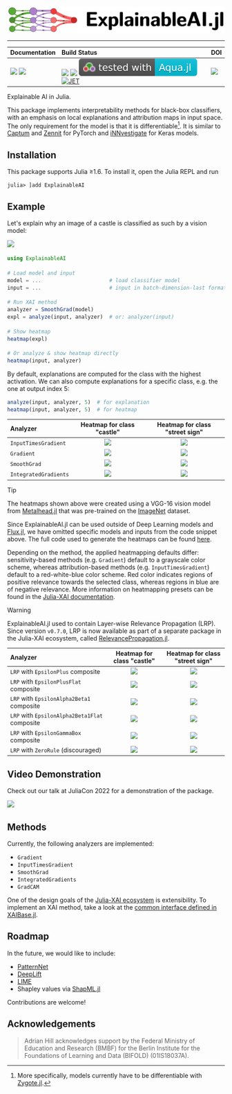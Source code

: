 ![ExplainableAI.jl][banner-img]
___

| **Documentation** | **Build Status** | **DOI** |
|:----------------- |:---------------- |:------- |
| [![][docs-stab-img]][docs-stab-url] [![][docs-dev-img]][docs-dev-url] | [![][ci-img]][ci-url] [![][codecov-img]][codecov-url] [![Aqua][aqua-img]][aqua-url] [![JET][jet-img]][jet-url] | [![][doi-img]][doi-url] |

Explainable AI in Julia.

This package implements interpretability methods for black-box classifiers,
with an emphasis on local explanations and attribution maps in input space.
The only requirement for the model is that it is differentiable[^1].
It is similar to [Captum][captum-repo] and [Zennit][zennit-repo] for PyTorch 
and [iNNvestigate][innvestigate-repo] for Keras models.

[^1]: More specifically, models currently have to be differentiable with [Zygote.jl](https://github.com/FluxML/Zygote.jl).

## Installation 
This package supports Julia ≥1.6. To install it, open the Julia REPL and run 
```julia-repl
julia> ]add ExplainableAI
```

## Example
Let's explain why an image of a castle is classified as such by a vision model:

![][castle]

```julia
using ExplainableAI

# Load model and input
model = ...                      # load classifier model
input = ...                      # input in batch-dimension-last format

# Run XAI method
analyzer = SmoothGrad(model)
expl = analyze(input, analyzer)  # or: analyzer(input)

# Show heatmap
heatmap(expl)

# Or analyze & show heatmap directly
heatmap(input, analyzer)
```

By default, explanations are computed for the class with the highest activation.
We can also compute explanations for a specific class, e.g. the one at output index 5:

```julia
analyze(input, analyzer, 5)  # for explanation 
heatmap(input, analyzer, 5)  # for heatmap
```

| **Analyzer**                                  | **Heatmap for class "castle"** |**Heatmap for class "street sign"** |
|:--------------------------------------------- |:------------------------------:|:----------------------------------:|
| `InputTimesGradient`                          | ![][castle-ixg]                | ![][streetsign-ixg]                |
| `Gradient`                                    | ![][castle-grad]               | ![][streetsign-grad]               |
| `SmoothGrad`                                  | ![][castle-smoothgrad]         | ![][streetsign-smoothgrad]         |
| `IntegratedGradients`                         | ![][castle-intgrad]            | ![][streetsign-intgrad]            |

> [!TIP]
> The heatmaps shown above were created using a VGG-16 vision model 
> from [Metalhead.jl](https://github.com/FluxML/Metalhead.jl)
> that was pre-trained on the [ImageNet](http://www.image-net.org/) dataset.
>
> Since ExplainableAI.jl can be used outside of Deep Learning models and [Flux.jl](https://github.com/FluxML/Flux.jl),
> we have omitted specific models and inputs from the code snippet above. 
> The full code used to generate the heatmaps can be found [here][asset-code].

Depending on the method, the applied heatmapping defaults differ:
sensitivity-based methods (e.g. `Gradient`) default to a grayscale color scheme,
whereas attribution-based methods (e.g. `InputTimesGradient`) default to a red-white-blue color scheme.
Red color indicates regions of positive relevance towards the selected class, 
whereas regions in blue are of negative relevance.
More information on heatmapping presets can be found in the [Julia-XAI documentation](https://julia-xai.github.io/XAIDocs/XAIDocs/dev/generated/heatmapping/).

> [!WARNING]
> ExplainableAI.jl used to contain Layer-wise Relevance Propagation (LRP).
> Since version `v0.7.0`, LRP is now available as part of a separate package in the Julia-XAI ecosystem,
> called [RelevancePropagation.jl](https://github.com/Julia-XAI/RelevancePropagation.jl).
>
> | **Analyzer**                                  | **Heatmap for class "castle"** |**Heatmap for class "street sign"** |
> |:--------------------------------------------- |:------------------------------:|:----------------------------------:|
> | `LRP` with `EpsilonPlus` composite            | ![][castle-comp-ep]            | ![][streetsign-comp-ep]            |
> | `LRP` with `EpsilonPlusFlat` composite        | ![][castle-comp-epf]           | ![][streetsign-comp-epf]           |
> | `LRP` with `EpsilonAlpha2Beta1` composite     | ![][castle-comp-eab]           | ![][streetsign-comp-eab]           |
> | `LRP` with `EpsilonAlpha2Beta1Flat` composite | ![][castle-comp-eabf]          | ![][streetsign-comp-eabf]          |
> | `LRP` with `EpsilonGammaBox` composite        | ![][castle-comp-egb]           | ![][streetsign-comp-egb]           |
> | `LRP` with `ZeroRule` (discouraged)           | ![][castle-lrp]                | ![][streetsign-lrp]                |

## Video Demonstration
Check out our talk at JuliaCon 2022 for a demonstration of the package.

[![][juliacon-img]][juliacon-url]

## Methods
Currently, the following analyzers are implemented:

* `Gradient`
* `InputTimesGradient`
* `SmoothGrad`
* `IntegratedGradients`
* `GradCAM`

One of the design goals of the [Julia-XAI ecosystem][juliaxai-docs] is extensibility.
To implement an XAI method, take a look at the [common interface
defined in XAIBase.jl][xaibase-docs].

## Roadmap
In the future, we would like to include:
- [PatternNet](https://arxiv.org/abs/1705.05598)
- [DeepLift](https://arxiv.org/abs/1704.02685)
- [LIME](https://arxiv.org/abs/1602.04938)
- Shapley values via  [ShapML.jl](https://github.com/nredell/ShapML.jl)

Contributions are welcome!

## Acknowledgements
> Adrian Hill acknowledges support by the Federal Ministry of Education and Research (BMBF) 
> for the Berlin Institute for the Foundations of Learning and Data (BIFOLD) (01IS18037A).

[banner-img]: https://raw.githubusercontent.com/Julia-XAI/ExplainableAI.jl/gh-pages/assets/banner.png
[juliaxai-docs]: https://julia-xai.github.io/XAIDocs/
[xaibase-docs]: https://julia-xai.github.io/XAIDocs/XAIBase/


[asset-code]: https://github.com/Julia-XAI/ExplainableAI.jl/blob/gh-pages/assets/heatmaps/generate_assets.jl
[castle]: https://raw.githubusercontent.com/Julia-XAI/ExplainableAI.jl/gh-pages/assets/heatmaps/castle.jpg

[castle-lrp]: https://raw.githubusercontent.com/Julia-XAI/ExplainableAI.jl/gh-pages/assets/heatmaps/castle_LRP.png
[castle-ixg]: https://raw.githubusercontent.com/Julia-XAI/ExplainableAI.jl/gh-pages/assets/heatmaps/castle_InputTimesGradient.png
[castle-grad]: https://raw.githubusercontent.com/Julia-XAI/ExplainableAI.jl/gh-pages/assets/heatmaps/castle_Gradient.png
[castle-smoothgrad]: https://raw.githubusercontent.com/Julia-XAI/ExplainableAI.jl/gh-pages/assets/heatmaps/castle_SmoothGrad.png
[castle-intgrad]: https://raw.githubusercontent.com/Julia-XAI/ExplainableAI.jl/gh-pages/assets/heatmaps/castle_IntegratedGradients.png
[castle-comp-egb]: https://raw.githubusercontent.com/Julia-XAI/ExplainableAI.jl/gh-pages/assets/heatmaps/castle_LRPEpsilonGammaBox.png
[castle-comp-ep]: https://raw.githubusercontent.com/Julia-XAI/ExplainableAI.jl/gh-pages/assets/heatmaps/castle_LRPEpsilonPlus.png
[castle-comp-epf]: https://raw.githubusercontent.com/Julia-XAI/ExplainableAI.jl/gh-pages/assets/heatmaps/castle_LRPEpsilonPlusFlat.png
[castle-comp-eab]: https://raw.githubusercontent.com/Julia-XAI/ExplainableAI.jl/gh-pages/assets/heatmaps/castle_LRPEpsilonAlpha2Beta1.png
[castle-comp-eabf]: https://raw.githubusercontent.com/Julia-XAI/ExplainableAI.jl/gh-pages/assets/heatmaps/castle_LRPEpsilonAlpha2Beta1Flat.png

[streetsign-lrp]: https://raw.githubusercontent.com/Julia-XAI/ExplainableAI.jl/gh-pages/assets/heatmaps/streetsign_LRP.png
[streetsign-ixg]: https://raw.githubusercontent.com/Julia-XAI/ExplainableAI.jl/gh-pages/assets/heatmaps/streetsign_InputTimesGradient.png
[streetsign-grad]: https://raw.githubusercontent.com/Julia-XAI/ExplainableAI.jl/gh-pages/assets/heatmaps/streetsign_Gradient.png
[streetsign-smoothgrad]: https://raw.githubusercontent.com/Julia-XAI/ExplainableAI.jl/gh-pages/assets/heatmaps/streetsign_SmoothGrad.png
[streetsign-intgrad]: https://raw.githubusercontent.com/Julia-XAI/ExplainableAI.jl/gh-pages/assets/heatmaps/streetsign_IntegratedGradients.png
[streetsign-comp-egb]: https://raw.githubusercontent.com/Julia-XAI/ExplainableAI.jl/gh-pages/assets/heatmaps/streetsign_LRPEpsilonGammaBox.png
[streetsign-comp-ep]: https://raw.githubusercontent.com/Julia-XAI/ExplainableAI.jl/gh-pages/assets/heatmaps/streetsign_LRPEpsilonPlus.png
[streetsign-comp-epf]: https://raw.githubusercontent.com/Julia-XAI/ExplainableAI.jl/gh-pages/assets/heatmaps/streetsign_LRPEpsilonPlusFlat.png
[streetsign-comp-eab]: https://raw.githubusercontent.com/Julia-XAI/ExplainableAI.jl/gh-pages/assets/heatmaps/streetsign_LRPEpsilonAlpha2Beta1.png
[streetsign-comp-eabf]: https://raw.githubusercontent.com/Julia-XAI/ExplainableAI.jl/gh-pages/assets/heatmaps/streetsign_LRPEpsilonAlpha2Beta1Flat.png

[docs-stab-img]: https://img.shields.io/badge/docs-stable-blue.svg
[docs-stab-url]: https://julia-xai.github.io/XAIDocs/ExplainableAI/stable/

[docs-dev-img]: https://img.shields.io/badge/docs-dev-blue.svg
[docs-dev-url]: https://julia-xai.github.io/ExplainableAI.jl/dev

[ci-img]: https://github.com/Julia-XAI/ExplainableAI.jl/workflows/CI/badge.svg
[ci-url]: https://github.com/Julia-XAI/ExplainableAI.jl/actions

[codecov-img]: https://codecov.io/gh/Julia-XAI/ExplainableAI.jl/branch/master/graph/badge.svg
[codecov-url]: https://codecov.io/gh/Julia-XAI/ExplainableAI.jl

[aqua-img]: https://raw.githubusercontent.com/JuliaTesting/Aqua.jl/master/badge.svg
[aqua-url]: https://github.com/JuliaTesting/Aqua.jl

[jet-img]: https://img.shields.io/badge/%F0%9F%9B%A9%EF%B8%8F_tested_with-JET.jl-233f9a
[jet-url]: https://github.com/aviatesk/JET.jl

[docs-composites]: https://julia-xai.github.io/ExplainableAI.jl/stable/generated/lrp/composites/
[docs-custom-rules]: https://julia-xai.github.io/ExplainableAI.jl/stable/generated/lrp/custom_rules/

[doi-img]: https://zenodo.org/badge/337430397.svg
[doi-url]: https://zenodo.org/badge/latestdoi/337430397

[juliacon-img]: http://img.youtube.com/vi/p5dg3vdmlvI/0.jpg
[juliacon-url]: https://www.youtube.com/watch?v=p5dg3vdmlvI

[captum-repo]: https://github.com/pytorch/captum
[zennit-repo]: https://github.com/chr5tphr/zennit
[innvestigate-repo]: https://github.com/albermax/innvestigate
